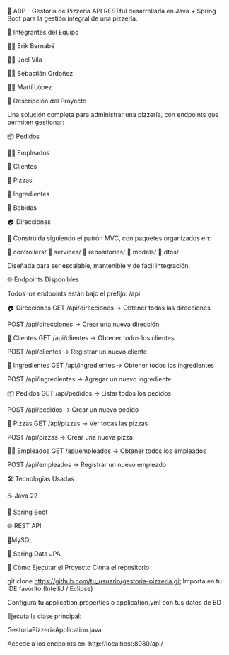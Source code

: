 
🍕 ABP - Gestoría de Pizzería
API RESTful desarrollada en Java + Spring Boot para la gestión integral de una pizzería.

👥 Integrantes del Equipo

👨‍💻 Erik Bernabé

👨‍💻 Joel Vila

👨‍💻 Sebastián Ordoñez

👨‍💻 Martí López

📌 Descripción del Proyecto

Una solución completa para administrar una pizzería, con endpoints que permiten gestionar:

📦 Pedidos

👨‍🍳 Empleados

🧑 Clientes

🍕 Pizzas

🧂 Ingredientes

🥤 Bebidas

🏠 Direcciones

🔧 Construida siguiendo el patrón MVC, con paquetes organizados en:

📁 controllers/
📁 services/
📁 repositories/
📁 models/
📁 dtos/

Diseñada para ser escalable, mantenible y de fácil integración.

🌐 Endpoints Disponibles

Todos los endpoints están bajo el prefijo:
/api

🏠 Direcciones
GET /api/direcciones → Obtener todas las direcciones

POST /api/direcciones → Crear una nueva dirección

🧑 Clientes
GET /api/clientes → Obtener todos los clientes

POST /api/clientes → Registrar un nuevo cliente

🧂 Ingredientes
GET /api/ingredientes → Obtener todos los ingredientes

POST /api/ingredientes → Agregar un nuevo ingrediente

📦 Pedidos
GET /api/pedidos → Listar todos los pedidos

POST /api/pedidos → Crear un nuevo pedido

🍕 Pizzas
GET /api/pizzas → Ver todas las pizzas

POST /api/pizzas → Crear una nueva pizza

👨‍🍳 Empleados
GET /api/empleados → Obtener todos los empleados

POST /api/empleados → Registrar un nuevo empleado

🛠️ Tecnologías Usadas

☕ Java 22

🌱 Spring Boot

🌐 REST API

🐘MySQL

🔁 Spring Data JPA



🚀 Cómo Ejecutar el Proyecto
Clona el repositorio

git clone https://github.com/tu_usuario/gestoria-pizzeria.git
Importa en tu IDE favorito (IntelliJ / Eclipse)

Configura tu application.properties o application.yml con tus datos de BD

Ejecuta la clase principal:

GestoriaPizzeriaApplication.java

Accede a los endpoints en:
http://localhost:8080/api/
